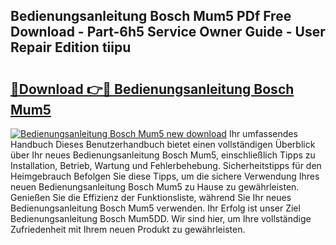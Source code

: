 ## Bedienungsanleitung Bosch Mum5 PDf Free Download - Part-6h5 Service Owner Guide - User Repair Edition tiipu

# <h2><a href="http://df5kq7j.blite.top/?on=Bedienungsanleitung+Bosch+Mum5">🔗Download 👉🔴 Bedienungsanleitung Bosch Mum5</a></h2>

[![Bedienungsanleitung Bosch Mum5 new download](https://i.imgur.com/lujVjoI.png)](http://df5kq7j.blite.top/?on=Bedienungsanleitung+Bosch+Mum5)
Ihr umfassendes Handbuch Dieses Benutzerhandbuch bietet einen vollständigen Überblick über Ihr neues Bedienungsanleitung Bosch Mum5, einschließlich Tipps zu Installation, Betrieb, Wartung und Fehlerbehebung. Sicherheitstipps für den Heimgebrauch Befolgen Sie diese Tipps, um die sichere Verwendung Ihres neuen Bedienungsanleitung Bosch Mum5 zu Hause zu gewährleisten. Genießen Sie die Effizienz der Funktionsliste, während Sie Ihr neues Bedienungsanleitung Bosch Mum5 verwenden. Ihr Erfolg ist unser Ziel Bedienungsanleitung Bosch Mum5DD. Wir sind hier, um Ihre vollständige Zufriedenheit mit Ihrem neuen Produkt zu gewährleisten.
